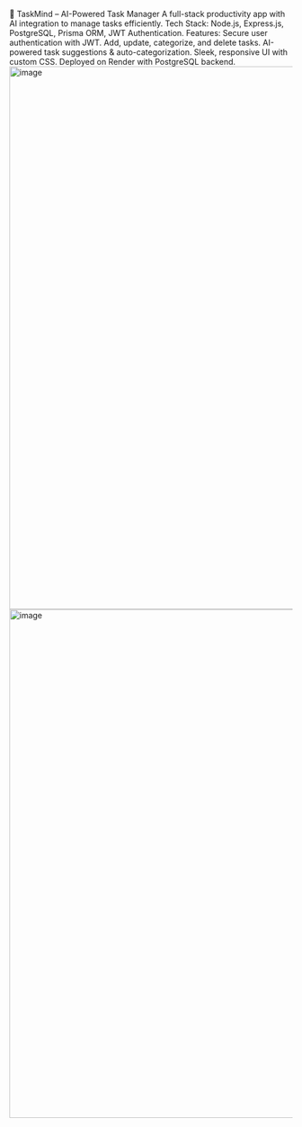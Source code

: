 🧠 TaskMind – AI-Powered Task Manager
A full-stack productivity app with AI integration to manage tasks efficiently.
Tech Stack: Node.js, Express.js, PostgreSQL, Prisma ORM, JWT Authentication.
Features:
Secure user authentication with JWT.
Add, update, categorize, and delete tasks.
AI-powered task suggestions & auto-categorization.
Sleek, responsive UI with custom CSS.
Deployed on Render with PostgreSQL backend.
<img width="1919" height="965" alt="image" src="https://github.com/user-attachments/assets/f33c8b53-1b8e-4b78-83f8-3df06757ac20" />
<img width="1917" height="904" alt="image" src="https://github.com/user-attachments/assets/0fce6ca3-8c7e-4588-9a55-f77951a163d5" />


